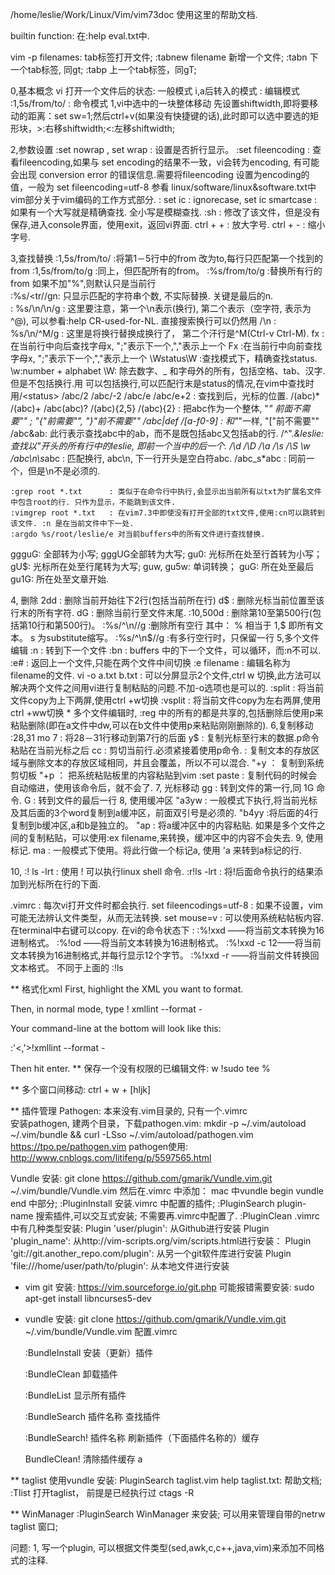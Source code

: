    /home/leslie/Work/Linux/Vim/vim73doc  使用这里的帮助文档.

builtin function: 在:help  eval.txt中.

vim -p filenames:   tab标签打开文件;  :tabnew filename 新增一个文件;   :tabn 下一个tab标签, 同gt;   :tabp 上一个tab标签，同gT;

0,基本概念
   vi 打开一个文件后的状态: 一般模式
   i,a后转入的模式        : 编辑模式
   :1,5s/from/to/         : 命令模式
 1,vi中选中的一块整体移动
   先设置shiftwidth,即将要移动的距离：set sw=1;然后ctrl+v(如果没有快捷键的话),此时即可以选中要选的矩形块，>:右移shiftwidth;<:左移shiftwidth;

 2,参数设置
    :set nowrap , set wrap   : 设置是否折行显示。
    :set fileencoding        : 查看fileencoding,如果与 set encoding的结果不一致，vi会转为encoding, 有可能会出现 conversion error 的错误信息.需要将fileencoding                              设置为encoding的值，一般为 set fileencoding=utf-8
                               参看 linux/software/linux&software.txt中vim部分关于vim编码的工作方式部分.
   : set ic                : ignorecase,   set ic smartcase : 如果有一个大写就是精确查找. 全小写是模糊查找.
    :sh                      : 修改了该文件，但是没有保存,进入console界面，使用exit，返回vi界面.
    ctrl + +                 : 放大字号.
    ctrl + -                 : 缩小字号.

 3,查找替换
    :1,5s/from/to/        :将第1－5行中的from 改为to,每行只匹配第一个找到的from
    :1,5s/from/to/g       :同上，但匹配所有的from。
    :%s/from/to/g         :替换所有行的from   如果不加"%",则默认只是当前行  
    :%s/<tr//gn: 只显示匹配的字符串个数, 不实际替换.  关键是最后的n.  
   : %s/\n/\n/g           : 这里要注意，第一个\n表示<NL>(换行), 第二个表示<Nul>（空字符, 表示为^@), 可以参看:help CR-used-for-NL.     直接搜索换行可以仍然用 /\n
   : %s/\n/^M/g          :  这里是将换行替换成换行了， 第二个汗行是^M(Ctrl-v  Ctrl-M).
    fx                    :在当前行中向后查找字母x, ";"表示下一个,","表示上一个
    Fx                    :在当前行中向前查找字母x, ";"表示下一个,","表示上一个
    \Wstatus\W            :查找模式下，精确查找status. \w:number + alphabet     \W: 除去数字、_ 和字母外的所有，包括空格、tab、汉字.但是不包括换行.用<status>
                           可以包括换行,可以匹配行末是status的情况,在vim中查找时用/\<status\>
   /abc/2   /abc/-2    /abc/e    /abc/e+2  :    查找到后，光标的位置.
   /\(abc\)*      /\(abc\)\+     /abc\(abc\)\?   /\(abc\)\{2,5}      /\(abc\)\{2}   :   把abc作为一个整体, "*" 前面不需要"\" ;  "{"前需要"\", "}"前不需要"\"
   /abc\|def   /[a-f0-9]     :   和"*"一样, "["前不需要"\"
   /abc\&ab:  此行表示查找abc中的ab，而不是既包括abc又包括ab的行.     /^".*\&leslie: 查找以"开头的所有行中的leslie, 即前一个当中的后一个.
   /\d  /\D  /\a   /\s   /\S  \w
   /abc\n\s*abc  : 匹配换行, abc\n, 下一行开头是空白符abc.        /abc\_s*abc   : 同前一个，但是\n不是必须的.
   
    :grep root *.txt      : 类似于在命令行中执行,会显示出当前所有以txt为扩展名文件中包含root的行. 只作为显示，不能跳到该文件.
    :vimgrep root *.txt   : 在vim7.3中即使没有打开全部的txt文件,使用:cn可以跳转到该文件. :n 是在当前文件中下一处.
    :argdo %s/root/leslie/e 对当前buffers中的所有文件进行查找替换.
ggguG:  全部转为小写;    gggUG全部转为大写;  gu0: 光标所在处至行首转为小写；   gU$: 光标所在处至行尾转为大写;
guw,  gu5w: 单词转换；   guG:  所在处至最后    gu1G: 所在处至文章开始.

 4, 删除
    2dd                   : 删除当前开始往下2行(包括当前所在行)
    d$                    : 删除光标当前位置至该行末的所有字符.
    dG                    : 删除当前行至文件末尾.
    :10,500d              : 删除第10至第500行(包括第10行和第500行)。
    :%s/^\n//g            :删除所有空行        其中：  % 相当于 1,$   即所有文本。  s 为substitute缩写。
    :%s/^\n$//g           :有多行空行时，只保留一行
 5,多个文件编辑
    :n                    : 转到下一个文件
    :bn                   : buffers 中的下一个文件，可以循环，而:n不可以.
    :e#                   : 返回上一个文件,只能在两个文件中间切换
    :e filename           : 编辑名称为filename的文件.
    vi -o a.txt b.txt     : 可以分屏显示2个文件,ctrl w 切换,此方法可以解决两个文件之间用vi进行复制粘贴的问题.不加-o选项也是可以的.
    :split                : 将当前文件copy为上下两屏,使用ctrl +w切换
    :vsplit               : 将当前文件copy为左右两屏,使用ctrl +ww切换
    * 多个文件编辑时, :reg 中的所有的都是共享的,包括删除后使用p来粘贴删除(即在a文件中dw,可以在b文件中使用p来粘贴刚刚删除的).
 6,复制移动
    :28,31 mo 7           : 将28－31行移动到第7行的后面
    y$                    : 复制光标至行末的数据.p命令粘贴在当前光标之后
    cc                    : 剪切当前行.必须紧接着使用p命令.
                          : 复制文本的存放区域与删除文本的存放区域相同，并且会覆盖，所以不可以混合.
   "+y                ： 复制到系统剪切板
   "+p                ： 把系统粘贴板里的内容粘贴到vim
   :set paste      : 复制代码的时候会自动缩进，使用该命令后，就不会了.
 7, 光标移动
    gg                   : 转到文件的第一行,同 1G 命令.
    G                    : 转到文件的最后一行
 8, 使用缓冲区
    "a3yw                 : 一般模式下执行,将当前光标及其后面的3个word复制到a缓冲区，前面双引号是必须的. "b4yy  :将后面的4行复制到b缓冲区,a和b是独立的。
    "ap                  : 将a缓冲区中的内容粘贴.
                           如果是多个文件之间的复制粘贴，可以使用:ex filename,来转换，缓冲区中的内容不会失去.
 9, 使用标记.
    ma                    : 一般模式下使用。将此行做一个标记a,    使用 'a   来转到a标记的行.

 10, :! ls -lrt           : 使用 ! 可以执行linux shell 命令.
     :r!ls -lrt           : 将!后面命令执行的结果添加到光标所在行的下面.


 .vimrc  :  每次vi打开文件时都会执行.
     set fileencodings=utf-8   :   如果不设置，vim可能无法辨认文件类型，从而无法转换.
    set mouse=v  : 可以使用系统粘帖板内容. 在terminal中右键可以copy.
在vi的命令状态下 :
 :%!xxd ——将当前文本转换为16进制格式。
 :%!od ——将当前文本转换为16进制格式。
 :%!xxd -c 12——将当前文本转换为16进制格式,并每行显示12个字节。
:%!xxd -r ——将当前文件转换回文本格式。
不同于上面的 :!ls

** 格式化xml
First, highlight the XML you want to format.

Then, in normal mode, type ! xmllint --format -

Your command-line at the bottom will look like this:

:'<,'>!xmllint --format -

Then hit enter.
** 保存一个没有权限的已编辑文件:
w   !sudo tee %

** 多个窗口间移动:  ctrl + w + [hljk]

** 插件管理
Pathogen:   本来没有.vim目录的, 只有一个.vimrc  
安装pathogen, 建两个目录，下载pathogen.vim: mkdir -p ~/.vim/autoload ~/.vim/bundle && curl -LSso ~/.vim/autoload/pathogen.vim https://tpo.pe/pathogen.vim
pathogen使用: http://www.cnblogs.com/litifeng/p/5597565.html

Vundle 安装: git clone https://github.com/gmarik/Vundle.vim.git ~/.vim/bundle/Vundle.vim
   然后在.vimrc 中添加： mac 中vundle begin    vundle end 中部分;
   :PluginInstall   安装.vimrc 中配置的插件;
   :PluginSearch plugin-name    搜索插件,可以交互式安装;  不需要再.vimrc中配置了.
   :PluginClean
   .vimrc 中有几种类型安装:
      Plugin 'user/plugin':   从Github进行安装
      Plugin 'plugin_name':   从http://vim-scripts.org/vim/scripts.html进行安装：
      Plugin 'git://git.another_repo.com/plugin':  从另一个git软件库进行安装
      Plugin 'file:///home/user/path/to/plugin': 从本地文件进行安装

* vim git 安装: https://vim.sourceforge.io/git.php
    可能报错需要安装: sudo apt-get install  libncurses5-dev

* vundle
  安装: git clone https://github.com/gmarik/Vundle.vim.git ~/.vim/bundle/Vundle.vim
  配置.vimrc

  :BundleInstall   安装（更新）插件 

  :BundleClean  卸载插件 

  :BundleList  显示所有插件 

  :BundleSearch 插件名称    查找插件 

  :BundleSearch! 插件名称   刷新插件（下面插件名称的）缓存 

   BundleClean!   清除插件缓存 a
   
** taglist
   使用vundle 安装:  PluginSearch taglist.vim
   help taglist.txt:   帮助文档;
   :Tlist   打开taglist， 前提是已经执行过 ctags -R

** WinManager
   :PluginSearch WinManager   来安装;
   可以用来管理自带的netrw  taglist  窗口;


问题:
  1, 写一个plugin, 可以根据文件类型(sed,awk,c,c++,java,vim)来添加不同格式的注释.